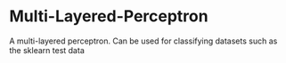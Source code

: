 # Multi-Layered-Perceptron
A multi-layered perceptron. Can be used for classifying datasets such as the sklearn test data
